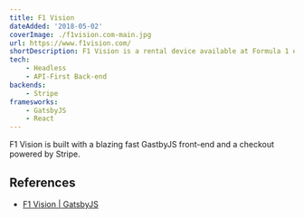 ```yaml
---
title: F1 Vision
dateAdded: '2018-05-02'
coverImage: ./f1vision.com-main.jpg
url: https://www.f1vision.com/
shortDescription: F1 Vision is a rental device available at Formula 1 events to enhance the fan experience.
tech:
    - Headless
    - API-First Back-end
backends:
    - Stripe
framesworks:
    - GatsbyJS
    - React
---
```


F1 Vision is built with a blazing fast GastbyJS front-end and a checkout powered by Stripe.

## References

* [F1 Vision | GatsbyJS](https://www.gatsbyjs.org/showcase/www.f1vision.com)
